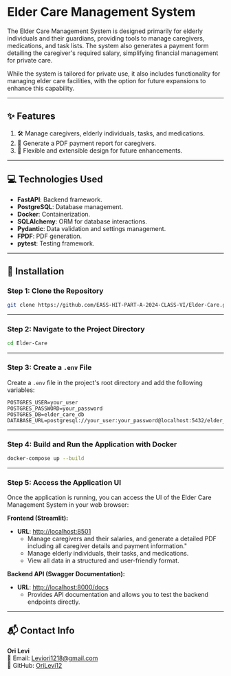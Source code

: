 
# Elder Care Management System

The Elder Care Management System is designed primarily for elderly individuals and their guardians, providing tools to manage caregivers, medications, and task lists. The system also generates a payment form detailing the caregiver's required salary, simplifying financial management for private care.

While the system is tailored for private use, it also includes functionality for managing elder care facilities, with the option for future expansions to enhance this capability.

---

## ✨ Features
1. 🛠️ Manage caregivers, elderly individuals, tasks, and medications.
2. 📝 Generate a PDF payment report for caregivers.
3. 🚀 Flexible and extensible design for future enhancements.

---

## 💻 Technologies Used
- **FastAPI**: Backend framework.
- **PostgreSQL**: Database management.
- **Docker**: Containerization.
- **SQLAlchemy**: ORM for database interactions.
- **Pydantic**: Data validation and settings management.
- **FPDF**: PDF generation.
- **pytest**: Testing framework.

---

## 🚀 Installation

### Step 1: Clone the Repository
```bash
git clone https://github.com/EASS-HIT-PART-A-2024-CLASS-VI/Elder-Care.git
```

---

### Step 2: Navigate to the Project Directory
```bash
cd Elder-Care
```

---

### Step 3: Create a `.env` File
Create a `.env` file in the project's root directory and add the following variables:
```env
POSTGRES_USER=your_user
POSTGRES_PASSWORD=your_password
POSTGRES_DB=elder_care_db
DATABASE_URL=postgresql://your_user:your_password@localhost:5432/elder_care_db
```

---

### Step 4: Build and Run the Application with Docker
```bash
docker-compose up --build
```
---

### Step 5: Access the Application UI
Once the application is running, you can access the UI of the Elder Care Management System in your web browser:

**Frontend (Streamlit):**  
- **URL**: [http://localhost:8501](http://localhost:8501)  
  - Manage caregivers and their salaries, and generate a detailed PDF including all caregiver details and payment information."  
  - Manage elderly individuals, their tasks, and medications.  
  - View all data in a structured and user-friendly format.  

**Backend API (Swagger Documentation):**  
- **URL**: [http://localhost:8000/docs](http://localhost:8000/docs)  
  - Provides API documentation and allows you to test the backend endpoints directly.  

 ---

## 📬 Contact Info
**Ori Levi**  
📧 Email: Leviori1218@gmail.com  
🐙 GitHub: [OriLevi12](https://github.com/OriLevi12)
